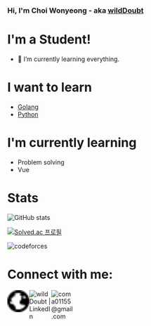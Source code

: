 ### Hi, I'm Choi Wonyeong - aka [wildDoubt][website]
<!--
**wildDoubt/wildDoubt** is a ✨ _special_ ✨ repository because its `README.md` (this file) appears on your GitHub profile.

Here are some ideas to get you started:

- 🔭 I’m currently working on ...
- 🌱 I’m currently learning ...
- 👯 I’m looking to collaborate on ...
- 🤔 I’m looking for help with ...
- 💬 Ask me about ...
- 📫 How to reach me: ...
- 😄 Pronouns: ...
- ⚡ Fun fact: ...
-->
<!--![GitHub stats](https://github-readme-stats.vercel.app/api?username=wildDoubt&show_icons=true&theme=monokai)
![Top Langs](https://github-readme-stats.vercel.app/api/top-langs/?username=wildDoubt&theme=monokai)
-->
# I'm a Student!
- 🌱 I’m currently learning everything.
# I want to learn
- [Golang][go]
- [Python][python]

# I'm currently learning
- Problem solving
- Vue

# Stats
![GitHub stats](https://github-readme-stats.vercel.app/api?username=wildDoubt&show_icons=true&theme=monokai)

[![Solved.ac 프로필](http://mazassumnida.wtf/api/v2/generate_badge?boj=vng598)](https://solved.ac/vng598)

![codeforces](https://cp-logo.vercel.app/codeforces/wildDoubt)

# Connect with me:
  [<img align="left" alt="https://wilddoubt.github.io" width="50px" src="https://raw.githubusercontent.com/iconic/open-iconic/master/svg/globe.svg" />][website]
  [<img align="left" alt="wildDoubt | LinkedIn" width="50px" src="https://cdn.jsdelivr.net/npm/simple-icons@v3/icons/linkedin.svg" />][linkedin]
  [<img align="left" alt="coma01155@gmail.com" width="50px" src="https://cdn.jsdelivr.net/npm/simple-icons@3.13.0/icons/gmail.svg"/>][mail]

[go]: https://golang.org/
[python]: https://www.python.org/
[website]: https://wilddoubt.github.io/
[linkedin]: https://www.linkedin.com/in/wonyeong-choi-3a4543124/
[mail]: mailto:coma01155@gmail.com

